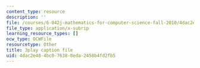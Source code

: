 ```yaml
---
content_type: resource
description: ''
file: /courses/6-042j-mathematics-for-computer-science-fall-2010/4dac2e484bc076380eda2458b4fd2fb5_fAeShezAGLE.srt
file_type: application/x-subrip
learning_resource_types: []
ocw_type: OCWFile
resourcetype: Other
title: 3play caption file
uid: 4dac2e48-4bc0-7638-0eda-2458b4fd2fb5
---
```

